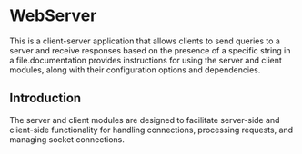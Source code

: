 # WebServer

This is a client-server application that allows clients to send queries to a server and receive responses based on the presence of a specific string in a file.documentation provides instructions for using the server and client modules, along with their configuration options and dependencies.

## Introduction

The server and client modules are designed to facilitate server-side and client-side functionality for handling connections, processing requests, and managing socket connections.




